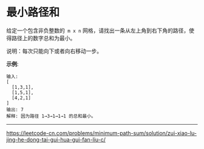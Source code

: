 # 最小路径和

给定一个包含非负整数的` m x n` 网格，请找出一条从左上角到右下角的路径，使得路径上的数字总和为最小。

说明：每次只能向下或者向右移动一步。

**示例**:

```
输入:
[
  [1,3,1],
  [1,5,1],
  [4,2,1]
]
输出: 7
解释: 因为路径 1→3→1→1→1 的总和最小。
```

---

https://leetcode-cn.com/problems/minimum-path-sum/solution/zui-xiao-lu-jing-he-dong-tai-gui-hua-gui-fan-liu-c/
